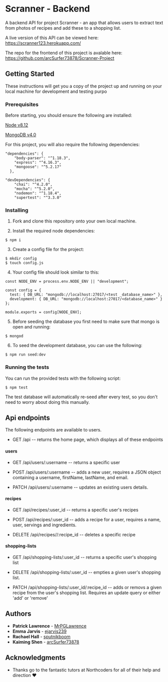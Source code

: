 # Scranner - Backend 

A backend API for project Scranner -  an app that allows users to extract text from photos of recipes and add these to a shopping list.

A live version of this API can be viewed here: https://scranner123.herokuapp.com/

The repo for the frontend of this project is avalable here: https://github.com/arcSurfer73878/Scranner-Project

## Getting Started
These instructions will get you a copy of the project up and running on your local machine for development and testing purpo

### Prerequisites
Before starting, you should ensure the following are installed:

[Node v8.12](https://nodejs.org/en/)

[MongoDB v4.0](https://www.mongodb.com/)

For this project, you will also require the following dependencies:

```
"dependencies": {
    "body-parser": "^1.18.3",
    "express": "^4.16.3",
    "mongoose": "^5.2.17"
  },

"devDependencies": {
    "chai": "^4.2.0",
    "mocha": "^5.2.0",
    "nodemon": "^1.18.4",
    "supertest": "^3.3.0"
```
### Installing
1. Fork and clone this repository onto your own local machine.

2. Install the required node dependencies:
```
$ npm i
```

3. Create a config file for the project:
```
$ mkdir config
$ touch config.js
```

4. Your config file should look similar to this:
```
const NODE_ENV = process.env.NODE_ENV || "development";

const config = {
  test: { DB_URL: "mongodb://localhost:27017/<test _database_name>" },
  development: { DB_URL: "mongodb://localhost:27017/<database_name>" }
};

module.exports = config[NODE_ENV];
```
5. Before seeding the database you first need to make sure that mongo is open and running:
```
$ mongod
```
6. To seed the development database, you can use the following:
```
$ npm run seed:dev
```
### Running the tests
You can run the provided tests with the following script:
```
$ npm test
```
The test database will automatically re-seed after every test, so you don't need to worry about doing this manually.

## Api endpoints

The following endpoints are available to users.

* GET /api -- returns the home page, which displays all of these endpoints

#### users
* GET /api/users/:username -- returns a specific user

* POST /api/users/:username -- adds a new user, requires a JSON object containing a username, firstName, lastName, and email.

* PATCH /api/users/:username -- updates an existing users details.

#### recipes
* GET /api/recipes/:user_id -- returns a specific user's recipes

* POST /api/recipes/:user_id -- adds a recipe for a user, requires a name, user, servings and ingredients.

* DELETE /api/recipes//:recipe_id -- deletes a specific recipe

#### shopping-lists
* GET /api/shopping-lists/:user_id -- returns a specific user's shopping list

* DELETE /api/shopping-lists/:user_id -- empties a given user's shopping list.

* PATCH /api/shopping-lists/:user_id/:recipe_id -- adds or removs a given recipe from the user's shopping list. Requires an update query or either 'add' or 'remove'

## Authors

* **Patrick Lawrence** - [MrPGLawrence](https://github.com/MrPGLawrence)
* **Emma Jarvis** - [ejarvis239](https://github.com/ejarvis239)
* **Rachael Hall** - [sputnikboom](https://github.com/sputnikboom)
* **Kaiming Shen** - [arcSurfer73878](https://github.com/arcSurfer73878)

## Acknowledgments

* Thanks go to the fantastic tutors at Northcoders for all of their help and direction ❤